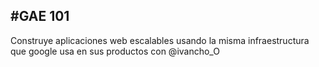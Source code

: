 #GAE 101
---
Construye aplicaciones web escalables usando la misma infraestructura que google usa en sus productos con @ivancho_O

